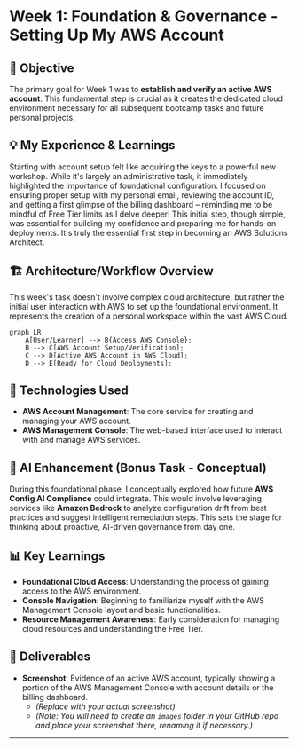 


# Week 1: Foundation & Governance - Setting Up My AWS Account

## 🎯 Objective
The primary goal for Week 1 was to **establish and verify an active AWS account**. This fundamental step is crucial as it creates the dedicated cloud environment necessary for all subsequent bootcamp tasks and future personal projects.

## 💡 My Experience & Learnings
Starting with account setup felt like acquiring the keys to a powerful new workshop. While it's largely an administrative task, it immediately highlighted the importance of foundational configuration. I focused on ensuring proper setup with my personal email, reviewing the account ID, and getting a first glimpse of the billing dashboard – reminding me to be mindful of Free Tier limits as I delve deeper! This initial step, though simple, was essential for building my confidence and preparing me for hands-on deployments. It's truly the essential first step in becoming an AWS Solutions Architect.

## 🏗️ Architecture/Workflow Overview
This week's task doesn't involve complex cloud architecture, but rather the initial user interaction with AWS to set up the foundational environment. It represents the creation of a personal workspace within the vast AWS Cloud.

```mermaid
graph LR
    A[User/Learner] --> B{Access AWS Console};
    B --> C[AWS Account Setup/Verification];
    C --> D[Active AWS Account in AWS Cloud];
    D --> E[Ready for Cloud Deployments];
````

## 🔧 Technologies Used

  * **AWS Account Management**: The core service for creating and managing your AWS account.
  * **AWS Management Console**: The web-based interface used to interact with and manage AWS services.

## 🤖 AI Enhancement (Bonus Task - Conceptual)

During this foundational phase, I conceptually explored how future **AWS Config AI Compliance** could integrate. This would involve leveraging services like **Amazon Bedrock** to analyze configuration drift from best practices and suggest intelligent remediation steps. This sets the stage for thinking about proactive, AI-driven governance from day one.

## 📊 Key Learnings

  * **Foundational Cloud Access**: Understanding the process of gaining access to the AWS environment.
  * **Console Navigation**: Beginning to familiarize myself with the AWS Management Console layout and basic functionalities.
  * **Resource Management Awareness**: Early consideration for managing cloud resources and understanding the Free Tier.

## 📸 Deliverables

  * **Screenshot**: Evidence of an active AWS account, typically showing a portion of the AWS Management Console with account details or the billing dashboard.
      * *(Replace with your actual screenshot)*
      * 
        *(Note: You will need to create an `images` folder in your GitHub repo and place your screenshot there, renaming it if necessary.)*

-----

